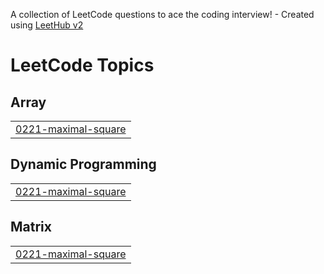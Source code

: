 A collection of LeetCode questions to ace the coding interview! - Created using [LeetHub v2](https://github.com/arunbhardwaj/LeetHub-2.0)
<!---LeetCode Topics Start-->
# LeetCode Topics
## Array
|  |
| ------- |
| [0221-maximal-square](https://github.com/yogaap24/LeetCodeSolutions/tree/master/0221-maximal-square) |
## Dynamic Programming
|  |
| ------- |
| [0221-maximal-square](https://github.com/yogaap24/LeetCodeSolutions/tree/master/0221-maximal-square) |
## Matrix
|  |
| ------- |
| [0221-maximal-square](https://github.com/yogaap24/LeetCodeSolutions/tree/master/0221-maximal-square) |
<!---LeetCode Topics End-->
